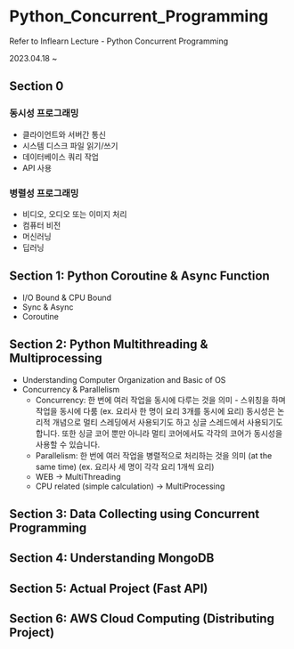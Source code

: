 # Python_Concurrent_Programming
Refer to Inflearn Lecture - Python Concurrent Programming

2023.04.18 ~

## Section 0
### 동시성 프로그래밍
- 클라이언트와 서버간 통신
- 시스템 디스크 파일 읽기/쓰기
- 데이터베이스 쿼리 작업
- API 사용
### 병렬성 프로그래밍
- 비디오, 오디오 또는 이미지 처리
- 컴퓨터 비전
- 머신러닝
- 딥러닝

## Section 1: Python Coroutine & Async Function
- I/O Bound & CPU Bound
- Sync & Async
- Coroutine

## Section 2: Python Multithreading & Multiprocessing
- Understanding Computer Organization and Basic of OS
- Concurrency & Parallelism
  - Concurrency: 한 번에 여러 작업을 동시에 다루는 것을 의미 - 스위칭을 하며 작업을 동시에 다룸
      (ex. 요리사 한 명이 요리 3개를 동시에 요리) 
      동시성은 논리적 개념으로 멀티 스레딩에서 사용되기도 하고 싱글 스레드에서 사용되기도 합니다.
      또한 싱글 코어 뿐만 아니라 멀티 코어에서도 각각의 코어가 동시성을 사용할 수 있습니다.
  - Parallelism: 한 번에 여러 작업을 병렬적으로 처리하는 것을 의미 (at the same time)
      (ex. 요리사 세 명이 각각 요리 1개씩 요리)
  - WEB -> MultiThreading
  - CPU related (simple calculation) -> MultiProcessing

## Section 3: Data Collecting using Concurrent Programming

## Section 4: Understanding MongoDB

## Section 5: Actual Project (Fast API)

## Section 6: AWS Cloud Computing (Distributing Project)

